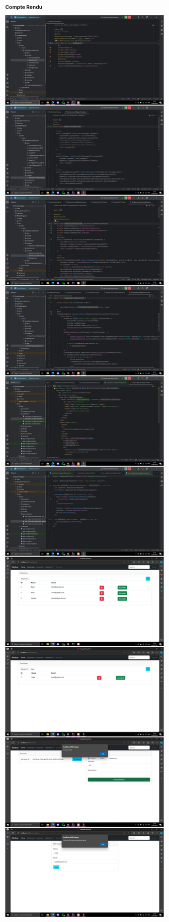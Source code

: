 <h3>Compte Rendu</h3>
<img src="Captures/capture.png">
<img src="Captures/capture1.png">
<img src="Captures/capture2.png">
<img src="Captures/capture3.png">
<img src="Captures/capture4.png">
<img src="Captures/capture5.png">
<img src="Captures/capture6.png">
<img src="Captures/capture7.png">
<img src="Captures/capture8.png">
<img src="Captures/capture9.png">
